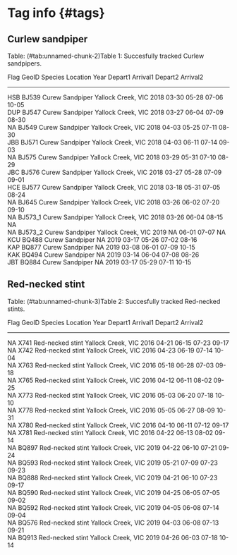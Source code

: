 
# Tag info {#tags}

## Curlew sandpiper


Table: (\#tab:unnamed-chunk-2)Table 1: Succesfully tracked Curlew sandpipers.

Flag   GeoID     Species           Location              Year  Depart1   Arrival1   Depart2   Arrival2 
-----  --------  ----------------  -------------------  -----  --------  ---------  --------  ---------
HSB    BJ539     Curew Sandpiper   Yallock Creek, VIC    2018  03-30     05-28      07-06     10-05    
DUP    BJ547     Curew Sandpiper   Yallock Creek, VIC    2018  03-27     06-04      07-09     08-30    
NA     BJ549     Curew Sandpiper   Yallock Creek, VIC    2018  04-03     05-25      07-11     08-30    
JBB    BJ571     Curew Sandpiper   Yallock Creek, VIC    2018  04-03     06-11      07-14     09-03    
NA     BJ575     Curew Sandpiper   Yallock Creek, VIC    2018  03-29     05-31      07-10     08-29    
JBC    BJ576     Curew Sandpiper   Yallock Creek, VIC    2018  03-27     05-28      07-09     09-01    
HCE    BJ577     Curew Sandpiper   Yallock Creek, VIC    2018  03-18     05-31      07-05     08-24    
NA     BJ645     Curew Sandpiper   Yallock Creek, VIC    2018  03-26     06-02      07-20     09-10    
NA     BJ573_1   Curew Sandpiper   Yallock Creek, VIC    2018  03-26     06-04      08-15     NA       
NA     BJ573_2   Curew Sandpiper   Yallock Creek, VIC    2019  NA        06-01      07-07     NA       
KCU    BQ488     Curew Sandpiper   NA                    2019  03-17     05-26      07-02     08-16    
KAP    BQ877     Curew Sandpiper   NA                    2019  03-08     06-01      07-09     10-15    
KAK    BQ494     Curew Sandpiper   NA                    2019  03-14     06-04      07-08     08-26    
JBT    BQ884     Curew Sandpiper   NA                    2019  03-17     05-29      07-11     10-15    

## Red-necked stint


Table: (\#tab:unnamed-chunk-3)Table 2: Succesfully tracked Red-necked stints.

Flag   GeoID   Species            Location              Year  Depart1   Arrival1   Depart2   Arrival2 
-----  ------  -----------------  -------------------  -----  --------  ---------  --------  ---------
NA     X741    Red-necked stint   Yallock Creek, VIC    2016  04-21     06-15      07-23     09-17    
NA     X742    Red-necked stint   Yallock Creek, VIC    2016  04-23     06-19      07-14     10-04    
NA     X763    Red-necked stint   Yallock Creek, VIC    2016  05-18     06-28      07-03     09-18    
NA     X765    Red-necked stint   Yallock Creek, VIC    2016  04-12     06-11      08-02     09-25    
NA     X773    Red-necked stint   Yallock Creek, VIC    2016  05-03     06-20      07-18     10-10    
NA     X778    Red-necked stint   Yallock Creek, VIC    2016  05-05     06-27      08-09     10-31    
NA     X780    Red-necked stint   Yallock Creek, VIC    2016  04-10     06-11      07-12     09-17    
NA     X781    Red-necked stint   Yallock Creek, VIC    2016  04-22     06-13      08-02     09-14    
NA     BQ897   Red-necked stint   Yallock Creek, VIC    2019  04-22     06-10      07-21     09-24    
NA     BQ593   Red-necked stint   Yallock Creek, VIC    2019  05-21     07-09      07-23     09-23    
NA     BQ888   Red-necked stint   Yallock Creek, VIC    2019  04-21     06-10      07-23     09-17    
NA     BQ590   Red-necked stint   Yallock Creek, VIC    2019  04-25     06-05      07-05     09-02    
NA     BQ592   Red-necked stint   Yallock Creek, VIC    2019  04-05     06-08      07-14     09-04    
NA     BQ576   Red-necked stint   Yallock Creek, VIC    2019  04-03     06-08      07-13     09-21    
NA     BQ913   Red-necked stint   Yallock Creek, VIC    2019  04-26     06-03      07-18     10-14    
